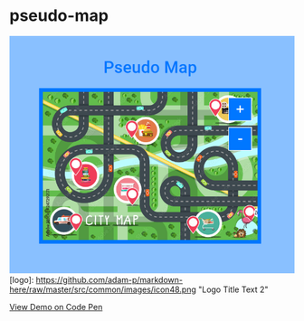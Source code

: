 # pseudo-map

![alt text](https://github.com/flvargas/pseudo-map/blob/main/pseudo-map.png?raw=true)
[logo]: https://github.com/adam-p/markdown-here/raw/master/src/common/images/icon48.png "Logo Title Text 2"

[View Demo on Code Pen](https://codepen.io/flavio-leonard-vargas/pen/VwEGXwK)

